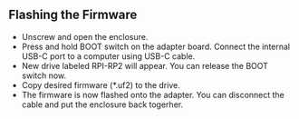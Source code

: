 ## Flashing the Firmware

* Unscrew and open the enclosure.
* Press and hold BOOT switch on the adapter board. Connect the internal USB-C port to a computer using USB-C cable.
* New drive labeled RPI-RP2 will appear. You can release the BOOT switch now.
* Copy desired firmware (*.uf2) to the drive.
* The firmware is now flashed onto the adapter. You can disconnect the cable and put the enclosure back togerher.

